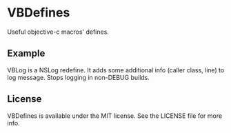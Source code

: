 VBDefines
=========

Useful objective-c macros' defines.

## Example
VBLog is a NSLog redefine. It adds some additional info (caller class, line) to log message. Stops logging in non-DEBUG builds.

## License
VBDefines is available under the MIT license. See the LICENSE file for more info.

